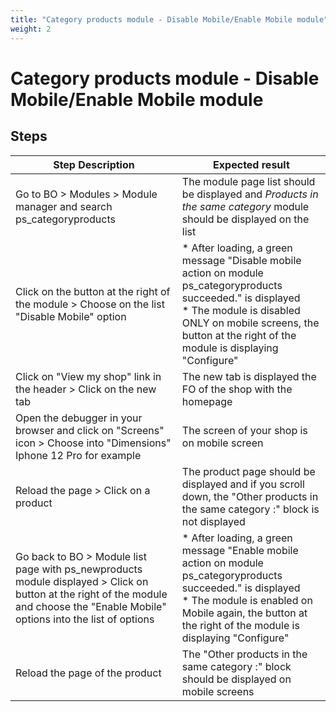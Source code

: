 ```yaml
---
title: "Category products module - Disable Mobile/Enable Mobile module"
weight: 2
---
```


# Category products module - Disable Mobile/Enable Mobile module
## Steps
| Step Description | Expected result |
| ----- | ----- |
| Go to BO > Modules > Module manager and search ps_categoryproducts | The module page list should be displayed and *Products in the same category* module should be displayed on the list |
| Click on the button at the right of the module > Choose on the list "Disable Mobile" option | * After loading, a green message "Disable mobile action on module ps_categoryproducts succeeded." is displayed<br> * The module is disabled ONLY on mobile screens, the button at the right of the module is displaying "Configure" |
| Click on "View my shop" link in the header > Click on the new tab | The new tab is displayed the FO of the shop with the homepage |
| Open the debugger in your browser and click on "Screens" icon > Choose into "Dimensions" Iphone 12 Pro for example | The screen of your shop is on mobile screen |
| Reload the page > Click on a product | The product page should be displayed and if you scroll down, the "Other products in the same category :" block is not displayed |
| Go back to BO > Module list page with ps_newproducts module displayed > Click on button at the right of the module and choose the "Enable Mobile" options into the list of options | * After loading, a green message "Enable mobile action on module ps_categoryproducts succeeded." is displayed<br> * The module is enabled on Mobile again, the button at the right of the module is displaying "Configure" |
| Reload the page of the product | The "Other products in the same category :" block should be displayed on mobile screens |
